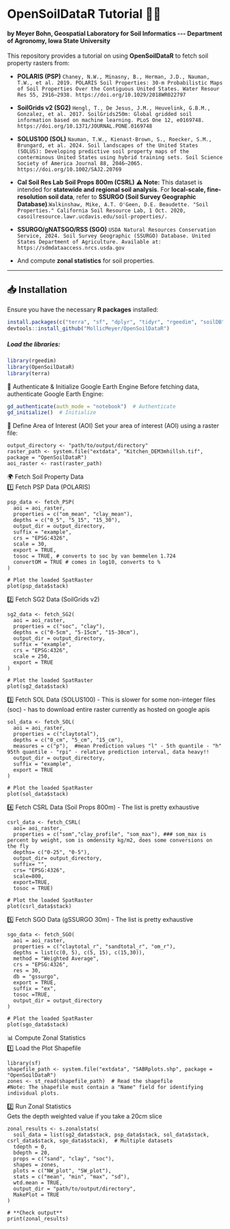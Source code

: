 # OpenSoilDataR Tutorial 🚜🌱

#### by Meyer Bohn, Geospatial Laboratory for Soil Informatics --- Department of Agronomy, Iowa State University

This repository provides a tutorial on using **OpenSoilDataR** to fetch soil property rasters from:
- **POLARIS (PSP)** ```Chaney, N.W., Minasny, B., Herman, J.D., Nauman, T.W., et al. 2019. POLARIS Soil Properties: 30-m Probabilistic Maps of Soil Properties Over the Contiguous United States. Water Resour Res 55, 2916–2938. https://doi.org/10.1029/2018WR022797```
- **SoilGrids v2 (SG2)** ```Hengl, T., De Jesus, J.M., Heuvelink, G.B.M., Gonzalez, et al. 2017. SoilGrids250m: Global gridded soil information based on machine learning. PLoS One 12, e0169748. https://doi.org/10.1371/JOURNAL.PONE.0169748```
- **SOLUS100 (SOL)**  ```Nauman, T.W., Kienast-Brown, S., Roecker, S.M., Brungard, et al. 2024. Soil landscapes of the United States (SOLUS): Developing predictive soil property maps of the conterminous United States using hybrid training sets. Soil Science Society of America Journal 88, 2046–2065. https://doi.org/10.1002/SAJ2.20769```
- **Cal Soil Res Lab Soil Props 800m  (CSRL)**  **⚠️ Note:** This dataset is intended for **statewide and regional soil analysis**.
For **local-scale, fine-resolution soil data**, refer to **SSURGO (Soil Survey Geographic Database)**.```Walkinshaw, Mike, A.T. O'Geen, D.E. Beaudette. "Soil Properties." California Soil Resource Lab, 1 Oct. 2020,
casoilresource.lawr.ucdavis.edu/soil-properties/.```
- **SSURGO/gNATSGO/RSS (SGO)**  ```USDA Natural Resources Conservation Service, 2024. Soil Survey Geographic (SSURGO) Database. United States Department of Agriculture. Available at: https://sdmdataaccess.nrcs.usda.gov```

- And compute **zonal statistics** for soil properties.

---

## 📥 Installation

Ensure you have the necessary **R packages** installed:

```r
install.packages(c("terra", "sf", "dplyr", "tidyr", "rgeedim", "soilDB", "httr"))
devtools::install_github("MollicMeyer/OpenSoilDataR")  

````
##### Load the libraries:
```r
library(rgeedim)
library(OpenSoilDataR)
library(terra)

````

🔑 Authenticate & Initialize Google Earth Engine
Before fetching data, authenticate Google Earth Engine:

```r
gd_authenticate(auth_mode = "notebook")  # Authenticate
gd_initialize()  # Initialize

````

📍 Define Area of Interest (AOI)
Set your area of interest (AOI) using a raster file:

````
output_directory <- "path/to/output/directory"
raster_path <- system.file("extdata", "Kitchen_DEM3mhillsh.tif", package = "OpenSoilDataR")
aoi_raster <- rast(raster_path) 

````
🌍 Fetch Soil Property Data  
1️⃣ Fetch PSP Data (POLARIS)

````
psp_data <- fetch_PSP(
  aoi = aoi_raster,
  properties = c("om_mean", "clay_mean"),
  depths = c("0_5", "5_15", "15_30"),
  output_dir = output_directory,
  suffix = "example",
  crs = "EPSG:4326",
  scale = 30,
  export = TRUE,
  tosoc = TRUE, # converts to soc by van bemmelen 1.724
  convertOM = TRUE # comes in log10, converts to %
)

# Plot the loaded SpatRaster
plot(psp_data$stack)

````
2️⃣ Fetch SG2 Data (SoilGrids v2)

````
sg2_data <- fetch_SG2(
  aoi = aoi_raster,
  properties = c("soc", "clay"),
  depths = c("0-5cm", "5-15cm", "15-30cm"),
  output_dir = output_directory,
  suffix = "example",
  crs = "EPSG:4326",
  scale = 250,
  export = TRUE
)

# Plot the loaded SpatRaster
plot(sg2_data$stack)

````

3️⃣ Fetch SOL Data (SOLUS100) - This is slower for some non-integer files (soc) - has to download entire raster currently as hosted on google apis
````
sol_data <- fetch_SOL(
  aoi = aoi_raster,
  properties = c("claytotal"),
  depths = c("0_cm", "5_cm", "15_cm"),
  measures = c("p"),  #mean Prediction values "l" - 5th quantile - "h" 95th quantile - "rpi" - relative prediction interval, data heavy!!
  output_dir = output_directory,
  suffix = "example",
  export = TRUE
)

# Plot the loaded SpatRaster
plot(sol_data$stack)
````
4️⃣ Fetch CSRL Data (Soil Props 800m) - The list is pretty exhaustive
````
csrl_data <- fetch_CSRL(
  aoi= aoi_raster,
  properties = c("som","clay_profile", "som_max"), ### som_max is percent by weight, som is omdensity kg/m2, does some conversions on the fly
  depths= c("0-25", "0-5"),
  output_dir= output_directory,
  suffix= "",
  crs= "EPSG:4326",
  scale=800,
  export=TRUE,
  tosoc = TRUE)
  
# Plot the loaded SpatRaster
plot(csrl_data$stack)
````
5️⃣ Fetch SGO Data (gSSURGO 30m) - The list is pretty exhaustive
````
sgo_data <- fetch_SGO(
  aoi = aoi_raster,
  properties = c("claytotal_r", "sandtotal_r", "om_r"),
  depths = list(c(0, 5), c(5, 15), c(15,30)),
  method = "Weighted Average",
  crs = "EPSG:4326",
  res = 30,
  db = "gssurgo",
  export = TRUE,
  suffix = "ex",
  tosoc =TRUE,
  output_dir = output_directory
)

# Plot the loaded SpatRaster
plot(sgo_data$stack)
````

📊 Compute Zonal Statistics  
1️⃣ Load the Plot Shapefile

````
library(sf)
shapefile_path <- system.file("extdata", "SABRplots.shp", package = "OpenSoilDataR")
zones <- st_read(shapefile_path)  # Read the shapefile
#Note: The shapefile must contain a "Name" field for identifying individual plots.

````
2️⃣ Run Zonal Statistics  
Gets the depth weighted value if you take a 20cm slice
````
zonal_results <- s.zonalstats(
  soil_data = list(sg2_data$stack, psp_data$stack, sol_data$stack, csrl_data$stack, sgo_data$stack),  # Multiple datasets
  tdepth = 0,
  bdepth = 20,
  props = c("sand", "clay", "soc"),
  shapes = zones,
  plots = c("NW_plot", "SW_plot"),
  stats = c("mean", "min", "max", "sd"),
  wtd.mean = TRUE,
  output_dir = "path/to/output/directory",
  MakePlot = TRUE
)

# **Check output**
print(zonal_results)

````
